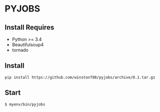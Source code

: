 # PYJOBS

Install Requires
----------------
- Python >= 3.4
- Beautifulsoup4
- tornado

Install
-------
``
pip install https://github.com/winstonf88/pyjobs/archive/0.1.tar.gz
``

Start
-----
``
$ myenv/bin/pyjobs
``
